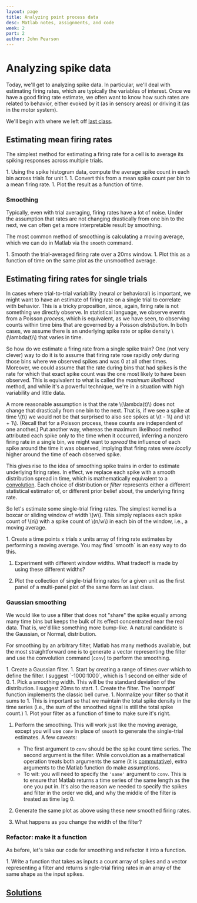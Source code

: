```yaml
---
layout: page
title: Analyzing point process data
desc: Matlab notes, assignments, and code
week: 2
part: 2
author: John Pearson
---
```

# Analyzing spike data
Today, we'll get to analyzing spike data. In particular, we'll deal with estimating firing rates, which are typically the variables of interest. Once we have a good firing rate estimate, we often want to know how such rates are related to behavior, either evoked by it (as in sensory areas) or driving it (as in the motor system).

We'll begin with where we left off [last class](/exercises/week-2-1-exploring-spikes.html).

## Estimating mean firing rates
The simplest method for estimating a firing rate for a cell is to average its spiking responses across multiple trials.

<div class="question" markdown="1">
1. Using the spike histogram data, compute the average spike count in each bin across trials for unit 1.
1. Convert this from a mean spike count per bin to a mean firing rate.
1. Plot the result as a function of time.
</div>

### Smoothing
Typically, even with trial averaging, firing rates have a lot of noise. Under the assumption that rates are not changing drastically from one bin to the next, we can often get a more interpretable result by smoothing.

The most common method of smoothing is calculating a moving average, which we can do in Matlab via the `smooth` command.

<div class="question" markdown="1">
1. Smooth the trial-averaged firing rate over a 20ms window.
1. Plot this as a function of time on the same plot as the unsmoothed average.
</div>

## Estimating firing rates for single trials
In cases where trial-to-trial variability (neural *or* behavioral) is important, we might want to have an estimate of firing rate on a single trial to correlate with behavior. This is a tricky proposition, since, again, firing rate is not something we directly observe. In statistical language, we observe events from a Poisson *process*, which is equivalent, as we have seen, to observing counts within time bins that are governed by a Poisson *distribution*. In both cases, we assume there is an underlying spike rate or spike density \\(\lambda(t)\\) that varies in time.

So how do we estimate a firing rate from a single spike train? One (not very clever) way to do it is to assume that firing rate rose rapidly *only* during those bins where we observed spikes and was 0 at all other times. Moreover, we could assume that the rate during bins that had spikes is the rate for which that exact spike count was the one most likely to have been observed. This is equivalent to what is called the *maximum likelihood* method, and while it's a powerful technique, we're in a situation with high variability and little data.

A more reasonable assumption is that the rate \\(\lambda(t)\\) does not change that drastically from one bin to the next. That is, if we see a spike at time \\(t\\) we would not be that surprised to also see spikes at \\(t - 1\\) and \\(t + 1\\). (Recall that for a Poisson process, these counts are independent of one another.) Put another way, whereas the maximum likelihood method attributed each spike only to the time when it occurred, inferring a nonzero firing rate in a single bin, we might want to *spread* the influence of each spike around the time it was observed, implying that firing rates were *locally* higher around the time of each observed spike.

This gives rise to the idea of smoothing spike trains in order to estimate underlying firing rates. In effect, we replace each spike with a smooth distribution spread in time, which is mathematically equivalent to a [convolution](https://en.wikipedia.org/wiki/Convolution#Visual_explanation). Each choice of distribution or *filter* represents either a different statistical estimator of, or different prior belief about, the underlying firing rate.

So let's estimate some single-trial firing rates. The simplest kernel is a boxcar or sliding window of width \\(w\\). This simply replaces each spike count of \\(n\\) with a spike count of \\(n/w\\) in each bin of the window, i.e., a moving average.

<div class="question" markdown="1">
1. Create a time points x trials x units array of firing rate estimates by performing a moving average. You may find `smooth` is an easy way to do this.

1. Experiment with different window widths. What tradeoff is made by using these different widths?

1. Plot the collection of single-trial firing rates for a given unit as the first panel of a multi-panel plot of the same form as last class.
</div>

### Gaussian smoothing
We would like to use a filter that does not "share" the spike equally among many time bins but keeps the bulk of its effect concentrated near the real data. That is, we'd like something more bump-like. A natural candidate is the Gaussian, or Normal, distribution.

For smoothing by an arbitrary filter, Matlab has many methods available, but the most straightforward one is to generate a vector representing the filter and use the convolution command (`conv`) to perform the smoothing.

<div class="question" markdown="1">
1. Create a Gaussian filter.
    1. Start by creating a range of times over which to define the filter. I suggest `-1000:1000`, which is 1 second on either side of 0.
    1. Pick a smoothing width. This will be the standard deviation of the distribution. I suggest 20ms to start.
    1. Create the filter. The `normpdf` function implements the classic bell curve.
    1. Normalize your filter so that it sums to 1. This is important so that we maintain the total spike density in the time series (i.e., the sum of the smoothed signal is still the total spike count.)
    1. Plot your filter as a function of time to make sure it's right.

1. Perform the smoothing. This will work just like the moving average, except you will use `conv` in place of `smooth` to generate the single-trial estimates. A few caveats:
    - The first argument to `conv` should be the spike count time series. The second argument is the filter. While convolution as a mathematical operation treats both arguments the same (it is [commutative](https://en.wikipedia.org/wiki/Commutative_property)), extra arguments to the Matlab function do make assumptions.
    - To wit: you will need to specify the `'same'` argument to `conv`. This is to ensure that Matlab returns a time series of the same length as the one you put in. It's also the reason we needed to specify the spikes and filter in the order we did, and why the middle of the filter is treated as time lag 0.

1. Generate the same plot as above using these new smoothed firing rates.

1. What happens as you change the width of the filter?
</div>

### Refactor: make it a function
As before, let's take our code for smoothing and refactor it into a function.

<div class="question" markdown="1">
1. Write a function that takes as inputs a count array of spikes and a vector representing a filter and returns single-trial firing rates in an array of the same shape as the input spikes.
</div>

## [Solutions](https://github.com/jmxpearson/matlab-neurobio/blob/master/week2/)
